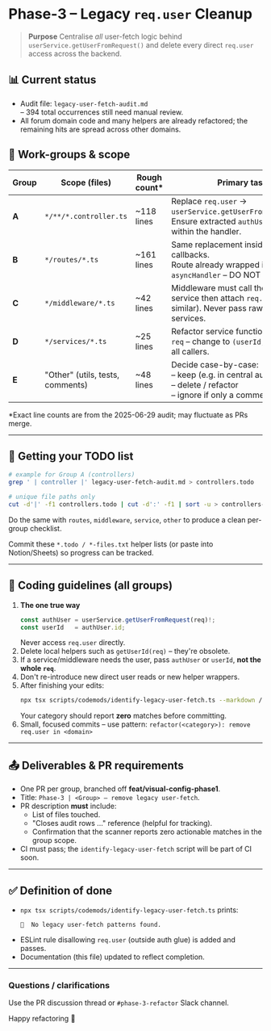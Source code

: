 # Phase-3 – Legacy `req.user` Cleanup

> **Purpose**  Centralise _all_ user-fetch logic behind `userService.getUserFromRequest()` and delete every direct `req.user` access across the backend.

## 📊  Current status

* Audit file: `legacy-user-fetch-audit.md`  
  – 394 total occurrences still need manual review.
* All forum domain code and many helpers are already refactored; the remaining hits are spread across other domains.

## 🔀  Work-groups & scope

| Group | Scope (files) | Rough count* | Primary tasks |
|-------|---------------|-------------|---------------|
| **A** | `*/**/*.controller.ts` | ~118 lines | Replace `req.user` → `userService.getUserFromRequest(req)`.<br>  Ensure extracted `authUser` is reused within the handler. |
| **B** | `*/routes/*.ts` | ~161 lines | Same replacement inside route callbacks.<br>  Route already wrapped in `asyncHandler` – DO NOT touch that. |
| **C** | `*/middleware/*.ts` | ~42 lines | Middleware must call the user-service then attach `req.authUser` (or similar). Never pass raw `req` to services. |
| **D** | `*/services/*.ts` | ~25 lines | Refactor service functions that accept `req` – change to `(userId, ...)`. Update all callers. |
| **E** | "Other" (utils, tests, comments) | ~48 lines | Decide case-by-case:<br>  – keep (e.g. in central auth glue)<br>  – delete / refactor<br>  – ignore if only a comment. |

\*Exact line counts are from the 2025-06-29 audit; may fluctuate as PRs merge.

---

## 📂  Getting your TODO list

```bash
# example for Group A (controllers)
grep ' | controller |' legacy-user-fetch-audit.md > controllers.todo

# unique file paths only
cut -d'|' -f1 controllers.todo | cut -d':' -f1 | sort -u > controllers-files.txt
```

Do the same with `routes`, `middleware`, `service`, `other` to produce a clean per-group checklist.

Commit these `*.todo / *-files.txt` helper lists (or paste into Notion/Sheets) so progress can be tracked.

---

## 🔧  Coding guidelines (all groups)

1. **The one true way**
   ```ts
   const authUser = userService.getUserFromRequest(req)!;
   const userId   = authUser.id;
   ```
   Never access `req.user` directly.
2. Delete local helpers such as `getUserId(req)` – they're obsolete.
3. If a service/middleware needs the user, pass `authUser` or `userId`, **not the whole `req`**.
4. Don't re-introduce new direct user reads or new helper wrappers.
5. After finishing your edits:
   ```bash
   npx tsx scripts/codemods/identify-legacy-user-fetch.ts --markdown /tmp/recheck.md
   ```
   Your category should report **zero** matches before committing.
6. Small, focused commits – use pattern:
   `refactor(<category>): remove req.user in <domain>`

---

## 📤  Deliverables & PR requirements

* One PR per group, branched off **feat/visual-config-phase1**.
* Title: `Phase-3 | <Group> – remove legacy user-fetch`.
* PR description **must** include:
  * List of files touched.
  * "Closes audit rows …" reference (helpful for tracking).
  * Confirmation that the scanner reports zero actionable matches in the group scope.
* CI must pass; the `identify-legacy-user-fetch` script will be part of CI soon.

---

## ✅  Definition of done

* `npx tsx scripts/codemods/identify-legacy-user-fetch.ts` prints:
  ```
  🎉  No legacy user-fetch patterns found.
  ```
* ESLint rule disallowing `req.user` (outside auth glue) is added and passes.
* Documentation (this file) updated to reflect completion.

---

### Questions / clarifications
Use the PR discussion thread or `#phase-3-refactor` Slack channel.

Happy refactoring 🚀 